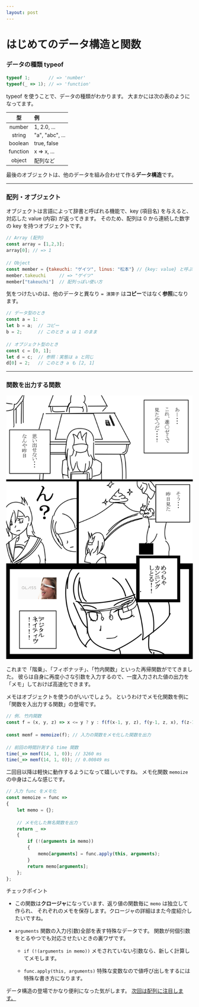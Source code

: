 ```yaml
---
layout: post
---
```


# はじめてのデータ構造と関数

### データの種類 typeof

``` javascript
typeof 1;       // => 'number'
typeof(_ => 1); // => 'function'
```

typeof を使うことで、データの種類がわかります。
大まかには次の表のようになってます。

型 | 例
:---:|:---
number|1, 2.0, ...
string|"a", "abc", ...
boolean| true, false
function|x => x, ...
object|配列など

最後のオブジェクトは、他のデータを組み合わせて作る**データ構造**です。

---

### 配列・オブジェクト

オブジェクトは言語によって辞書と呼ばれる機能で、key (項目名) を与えると、
対応した value (内容) が返ってきます。
そのため、配列は 0 から連続した数字の key を持つオブジェクトです。

``` javascript
// Array (配列)
const array = [1,2,3];
array[0]; // => 1

// Object
const member = {takeuchi: "ゲイツ", linus: "松本"} // {key: value} と呼ぶ
member.takeuchi     // => "ゲイツ"
member["takeuchi"]  // 配列っぽい使い方
```

気をつけたいのは、他のデータと異なり ``= 演算子`` は**コピー**ではなく**参照**になります。

``` javascript
// データ型のとき
const a = 1:
let b = a;  // コピー
b = 2;      // このとき a は 1 のまま

// オブジェクト型のとき
const c = [0, 1];
let d = c;  // 参照：実態は a と同じ
d[0] = 2;   // このとき a も [2, 1]
```



---

### 関数を出力する関数

![memo](/assets/js_004/4_2_2.png)

これまで「階乗」、「フィボナッチ」、「竹内関数」といった再帰関数がでてきました。
彼らは自身に再度小さな引数を入力するので、一度入力された値の出力を「メモ」しておけば高速化できます。

メモはオブジェクトを使うのがいいでしょう。
というわけでメモ化関数を例に「関数を入出力する関数」の登場です。

``` javascript
// 例. 竹内関数
const f = (x, y, z) => x <= y ? y : f(f(x-1, y, z), f(y-1, z, x), f(z-1, x, y));

const memf = memoize(f); // 入力の関数をメモ化した関数を出力

// 前回の時間計測する time 関数
time(_=> memf(14, 1, 0)); // 3260 ms
time(_=> memf(14, 1, 0)); // 0.00849 ms
```

二回目以降は軽快に動作するようになって嬉しいですね。
メモ化関数 ``memoize`` の中身はこんな感じです。

``` javascript
// 入力 func をメモ化
const memoize = func =>
{
    let memo = {};

    // メモ化した無名関数を出力
    return _ =>
    {
        if (!(arguments in memo))
        {
            memo[arguments] = func.apply(this, arguments);
        }
        return memo[arguments];
    };
};
```

チェックポイント

+ この関数は**クロージャ**になっています、返り値の関数毎に ``memo`` は独立して作られ、
それぞれのメモを保存します。クロージャの詳細はまた今度紹介したいですね。

+ ``arguments`` 関数の入力(引数)全部を表す特殊なデータです。
関数が何個引数をとるやつでも対応させたいときの裏ワザです。

    + ``if (!(arguments in memo))`` メモされていない引数なら、新しく計算してメモします。

    + ``func.apply(this, arguments)`` 特殊な変数なので値呼び出しをするには特殊な書き方になります。


データ構造の登場でかなり便利になった気がします。
[次回は配列に注目します。](js_004-3.html)
